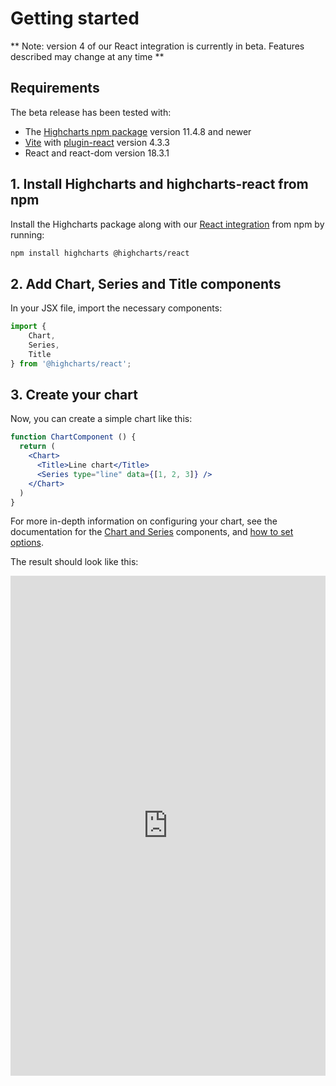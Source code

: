 # Getting started

** Note: version 4 of our React integration is currently in beta. Features described may change at any time **

## Requirements

The beta release has been tested with:

* The [Highcharts npm package](https://www.npmjs.com/package/highcharts) version 11.4.8 and newer
* [Vite](https://vite.dev/) with [plugin-react](https://www.npmjs.com/package/@vitejs/plugin-react) version 4.3.3
* React and react-dom version 18.3.1

## 1. Install Highcharts and highcharts-react from npm

Install the Highcharts package along with our [React integration](https://www.npmjs.com/package/@highcharts/react) from npm by running:

```sh
npm install highcharts @highcharts/react
```

## 2. Add Chart, Series and Title components

In your JSX file, import the necessary components:

```jsx
import {
    Chart,
    Series,
    Title
} from '@highcharts/react';
```

## 3. Create your chart

Now, you can create a simple chart like this:

```jsx
function ChartComponent () {
  return (
    <Chart>
      <Title>Line chart</Title>
      <Series type="line" data={[1, 2, 3]} />
    </Chart>
  )
}
```

For more in-depth information on configuring your chart, see the documentation
for the [Chart and Series](https://www.highcharts.com/docs/react/series-and-chart-types) components,
and [how to set options](https://www.highcharts.com/docs/react/options).


The result should look like this:

<iframe src="https://www.highcharts.com/samples/embed/highcharts/react/basic" style="width: 100%; height: 800px; border: 0;" > </iframe>
